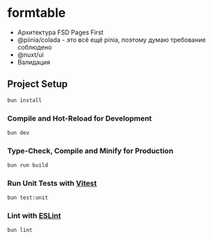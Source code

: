 # formtable

- Архитектура FSD Pages First
- @piinia/colada - это всё ещё pinia, поэтому думаю требование соблюдено
- @nuxt/ui
- Валидация

## Project Setup

```sh
bun install
```

### Compile and Hot-Reload for Development

```sh
bun dev
```

### Type-Check, Compile and Minify for Production

```sh
bun run build
```

### Run Unit Tests with [Vitest](https://vitest.dev/)

```sh
bun test:unit
```

### Lint with [ESLint](https://eslint.org/)

```sh
bun lint
```
